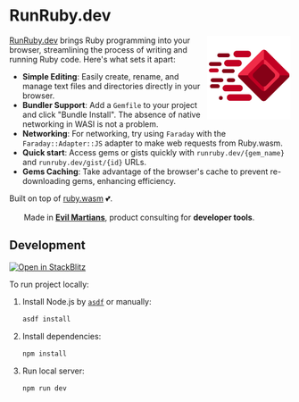 # RunRuby.dev

<img align="right" height="150" width="150" title="RunRuby.dev logo" src="./public/icon.svg">

[RunRuby.dev](https://runruby.dev) brings Ruby programming into your browser, streamlining the process of writing and running Ruby code. Here's what sets it apart:

- **Simple Editing**: Easily create, rename, and manage text files and directories directly in your browser.
- **Bundler Support**: Add a `Gemfile` to your project and click "Bundle Install". The absence of native networking in WASI is not a problem.
- **Networking**: For networking, try using `Faraday` with the `Faraday::Adapter::JS` adapter to make web requests from Ruby.wasm.
- **Quick start**: Access gems or gists quickly with `runruby.dev/{gem_name}` and `runruby.dev/gist/{id}` URLs.
- **Gems Caching**: Take advantage of the browser's cache to prevent re-downloading gems, enhancing efficiency.

Built on top of [ruby.wasm](https://github.com/ruby/ruby.wasm) 💕.

<img src="https://cdn.evilmartians.com/badges/logo-no-label.svg" alt="" width="22" height="16" />  Made in <b><a href="https://evilmartians.com/devtools?utm_source=runruby&utm_campaign=devtools-button&utm_medium=github">Evil Martians</a></b>, product consulting for <b>developer tools</b>.

## Development

[![Open in StackBlitz](https://developer.stackblitz.com/img/open_in_stackblitz.svg)](https://pr.new/skryukov/runruby.dev)

To run project locally:

1. Install Node.js by [`asdf`](https://github.com/asdf-vm/asdf) or manually:

   ```sh
   asdf install
   ```

1. Install dependencies:

   ```sh
   npm install
   ```

1. Run local server:

   ```sh
   npm run dev
   ```
